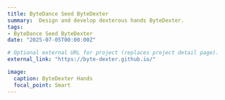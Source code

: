 ```yaml
---
title: ByteDance Seed ByteDexter
summary:  Design and develop dexterous hands ByteDexter.
tags:
- ByteDance Seed ByteDexter
date: "2025-07-05T00:00:00Z"

# Optional external URL for project (replaces project detail page).
external_link: "https://byte-dexter.github.io/"

image:
  caption: ByteDexter Hands
  focal_point: Smart
---
```



